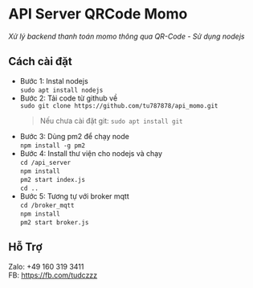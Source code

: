 # API Server QRCode Momo 
*Xử lý backend thanh toán momo thông qua QR-Code - Sử dụng nodejs*  

## Cách cài đặt
- Bước 1: Instal nodejs  
  `sudo apt install nodejs`
- Bước 2: Tải code từ github về  
  `sudo git clone https://github.com/tu787878/api_momo.git`  
  > Nếu chưa cài đặt git: `sudo apt install git`  
- Bước 3: Dùng pm2 để chạy node  
  `npm install -g pm2`  
- Bước 4: Install thư viện cho nodejs và chạy  
  `cd /api_server`  
  `npm install`  
  `pm2 start index.js`  
  `cd ..`  
- Bước 5: Tương tự với broker mqtt  
  `cd /broker_mqtt`  
  `npm install`  
  `pm2 start broker.js`  
  
## Hỗ Trợ
Zalo: +49 160 319 3411  
FB: https://fb.com/tudczzz
